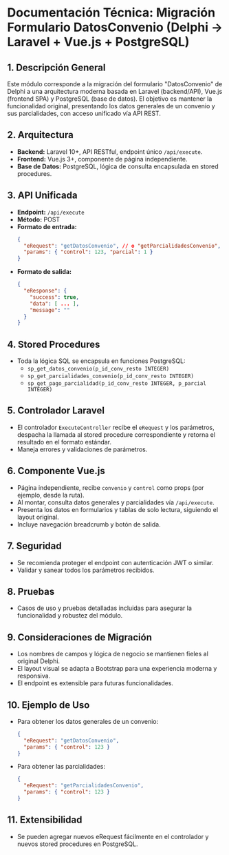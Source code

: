 # Documentación Técnica: Migración Formulario DatosConvenio (Delphi → Laravel + Vue.js + PostgreSQL)

## 1. Descripción General
Este módulo corresponde a la migración del formulario "DatosConvenio" de Delphi a una arquitectura moderna basada en Laravel (backend/API), Vue.js (frontend SPA) y PostgreSQL (base de datos). El objetivo es mantener la funcionalidad original, presentando los datos generales de un convenio y sus parcialidades, con acceso unificado vía API REST.

## 2. Arquitectura
- **Backend:** Laravel 10+, API RESTful, endpoint único `/api/execute`.
- **Frontend:** Vue.js 3+, componente de página independiente.
- **Base de Datos:** PostgreSQL, lógica de consulta encapsulada en stored procedures.

## 3. API Unificada
- **Endpoint:** `/api/execute`
- **Método:** POST
- **Formato de entrada:**
  ```json
  {
    "eRequest": "getDatosConvenio", // o "getParcialidadesConvenio", "getPagoParcialidad"
    "params": { "control": 123, "parcial": 1 }
  }
  ```
- **Formato de salida:**
  ```json
  {
    "eResponse": {
      "success": true,
      "data": [ ... ],
      "message": ""
    }
  }
  ```

## 4. Stored Procedures
- Toda la lógica SQL se encapsula en funciones PostgreSQL:
  - `sp_get_datos_convenio(p_id_conv_resto INTEGER)`
  - `sp_get_parcialidades_convenio(p_id_conv_resto INTEGER)`
  - `sp_get_pago_parcialidad(p_id_conv_resto INTEGER, p_parcial INTEGER)`

## 5. Controlador Laravel
- El controlador `ExecuteController` recibe el `eRequest` y los parámetros, despacha la llamada al stored procedure correspondiente y retorna el resultado en el formato estándar.
- Maneja errores y validaciones de parámetros.

## 6. Componente Vue.js
- Página independiente, recibe `convenio` y `control` como props (por ejemplo, desde la ruta).
- Al montar, consulta datos generales y parcialidades vía `/api/execute`.
- Presenta los datos en formularios y tablas de solo lectura, siguiendo el layout original.
- Incluye navegación breadcrumb y botón de salida.

## 7. Seguridad
- Se recomienda proteger el endpoint con autenticación JWT o similar.
- Validar y sanear todos los parámetros recibidos.

## 8. Pruebas
- Casos de uso y pruebas detalladas incluidas para asegurar la funcionalidad y robustez del módulo.

## 9. Consideraciones de Migración
- Los nombres de campos y lógica de negocio se mantienen fieles al original Delphi.
- El layout visual se adapta a Bootstrap para una experiencia moderna y responsiva.
- El endpoint es extensible para futuras funcionalidades.

## 10. Ejemplo de Uso
- Para obtener los datos generales de un convenio:
  ```json
  {
    "eRequest": "getDatosConvenio",
    "params": { "control": 123 }
  }
  ```
- Para obtener las parcialidades:
  ```json
  {
    "eRequest": "getParcialidadesConvenio",
    "params": { "control": 123 }
  }
  ```

## 11. Extensibilidad
- Se pueden agregar nuevos eRequest fácilmente en el controlador y nuevos stored procedures en PostgreSQL.
